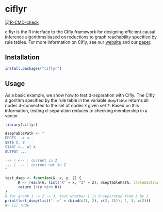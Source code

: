 
<!-- README.md is generated from README.Rmd. Please edit that file -->

# ciflyr

<!-- badges: start -->

[![R-CMD-check](https://github.com/mwien/CIfly/actions/workflows/R-CMD-check.yaml/badge.svg)](https://github.com/mwien/CIfly/actions/workflows/R-CMD-check.yaml)
<!-- badges: end -->

ciflyr is the R interface to the CIfly framework for designing efficient
causal inference algorithms based on reductions to graph reachability
specified by rule tables. For more information on CIfly, see our
[website](https://cifly.pages.dev/) and our
[paper](https://arxiv.org/abs/2506.15758).

## Installation

``` r
install.packages("ciflyr")
```

## Usage

As a basic example, we show how to test d-separation with CIfly. The
CIfly algorithm specified by the rule table in the variable `dsepTable`
returns all nodes d-connected to the set of nodes `X` given set `Z`.
Based on this information, testing d-separation reduces to checking
membership in a vector.

``` r
library(ciflyr)

dsepTablePath <- "
EDGES --> <--
SETS X, Z
START <-- AT X
OUTPUT ...

--> | <-- | current in Z
... | ... | current not in Z
"

test_dsep <- function(G, x, y, Z) {
      R <- reach(G, list("X" = x, "Z" = Z), dsepTablePath, tableAsString=TRUE)
      return (!(y %in% R))
}
# for graph 1 -> 2 -> 3, test whether 1 is d-separated from 3 by 2
print(test_dsep(list("-->" = rbind(c(1, 2), c(2, 3))), 1, 3, c(2)))
#> [1] TRUE
```
